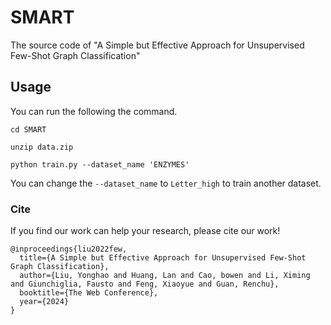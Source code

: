 # SMART
The source code of "A Simple but Effective Approach for Unsupervised Few-Shot Graph Classification"

## Usage
You can run the following the command.
```
cd SMART
```

```
unzip data.zip
```

```
python train.py --dataset_name 'ENZYMES'
```

You can change the ```--dataset_name``` to ```Letter_high``` to train another dataset.

### Cite
If you find our work can help your research, please cite our work! <br>
```
@inproceedings{liu2022few,
  title={A Simple but Effective Approach for Unsupervised Few-Shot Graph Classification},
  author={Liu, Yonghao and Huang, Lan and Cao, bowen and Li, Ximing and Giunchiglia, Fausto and Feng, Xiaoyue and Guan, Renchu},
  booktitle={The Web Conference},
  year={2024}
}
```
